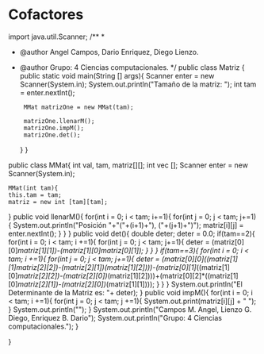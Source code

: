 # Cofactores
import java.util.Scanner;
/**
 *
 * @author Angel Campos, Dario Enriquez, Diego Lienzo. 
 * @author Grupo: 4 Ciencias computacionales. 
 */
public class Matriz {
    public static void main(String [] args){
        Scanner enter = new Scanner(System.in);
        System.out.println("Tamaño de la matriz: ");
        int tam = enter.nextInt();
        
        MMat matrizOne = new MMat(tam);
        
        matrizOne.llenarM();
        matrizOne.impM();
        matrizOne.det();
    }
}

public class MMat{
    int val, tam, matriz[][];
    int vec [];
    Scanner enter = new Scanner(System.in);
    
    MMat(int tam){
    this.tam = tam;
    matriz = new int [tam][tam];
}
    public void llenarM(){
        for(int i = 0; i < tam; i+=1){
            for(int j = 0; j < tam; j+=1){
                System.out.println("Posición "+"("+(i+1)+"), ("+(j+1)+")");
                matriz[i][j] = enter.nextInt();
            }
        }
    }
  public void det(){
    double deter;
    deter = 0.0;
    if(tam==2){
        for(int i = 0; i < tam; i +=1){
            for(int j = 0; j < tam; j+=1){
                deter = (matriz[0][0]*matriz[1][1])-(matriz[1][0]*matriz[0][1]);
            }
        }
    }
    if(tam==3){
        for(int i = 0; i < tam; i +=1){
            for(int j = 0; j < tam; j+=1){
                deter = (matriz[0][0]*((matriz[1][1]*matriz[2][2])-(matriz[2][1])*(matriz[1][2])))-(matriz[0][1]*((matriz[1][0]*matriz[2][2])-(matriz[2][0])*(matriz[1][2])))+(matriz[0][2]*((matriz[1][0]*matriz[2][1])-(matriz[2][0])*(matriz[1][1])));
            }
        }
    }
    System.out.println("El Determinante de la Matriz es: "+ deter);
}
    public void impM(){
        for(int i = 0; i < tam; i +=1){
            for(int j = 0; j < tam; j +=1){
                System.out.print(matriz[i][j] + " ");
            }
            System.out.println("");
        }
        System.out.println("Campos M. Angel, Lienzo G. Diego, Enriquez B. Dario");
        System.out.println("Grupo: 4 Ciencias computacionales.");
}

}
